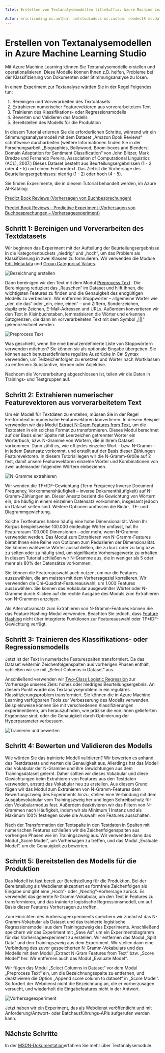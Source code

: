 ```yaml
---
Titel: Erstellen von Textanalysemodellen titleSuffix: Azure Machine Learning Studio-Beschreibung: Erstellen von Textanalysemodellen in Azure Machine Learning Studio unter Verwendung von Modulen für Textvorverarbeitung, N-Gramme oder Feature Hashing-Dienste: machine-learning ms.service: machine-learning ms.component: studio ms.topic: Artikel

Autor: ericlicoding ms.author: amlstudiodocs ms.custom: seodec18 ms.date: 14.03.2018
---
```

# <a name="create-text-analytics-models-in-azure-machine-learning-studio"></a>Erstellen von Textanalysemodellen in Azure Machine Learning Studio
Mit Azure Machine Learning können Sie Textanalysemodelle erstellen und operationalisieren. Diese Modelle können Ihnen z.B. helfen, Probleme bei der Klassifizierung von Dokumenten oder Stimmungsanalyse zu lösen.

In einem Experiment zur Textanalyse würden Sie in der Regel Folgendes tun:

1. Bereinigen und Vorverarbeiten des Textdatasets
2. Extrahieren numerischer Featurevektoren aus vorverarbeitetem Text
3. Trainieren des Klassifikations- oder Regressionsmodells
4. Bewerten und Validieren des Modells
5. Bereitstellen des Modells für die Produktion

In diesem Tutorial erlernen Sie die erforderlichen Schritte, während wir ein Stimmungsanalysemodell mit dem Dataset „Amazon Book Reviews“ schrittweise durcharbeiten (weitere Informationen finden Sie in der Forschungsarbeit „Biographies, Bollywood, Boom-boxes and Blenders: Domain Adaptation for Sentiment Classification“ von John Blitzer, Mark Dredze und Fernando Pereira, Association of Computational Linguistics (ACL), 2007.) Dieses Dataset besteht aus Beurteilungsergebnissen (1 - 2 oder 4 - 5) und einem Freiformtext. Das Ziel ist die Vorhersage des Beurteilungsergebnisses: niedrig (1 - 2) oder hoch (4 - 5).

Sie finden Experimente, die in diesem Tutorial behandelt werden, im Azure AI-Katalog:

[Predict Book Reviews (Vorhersagen von Buchbesprechungen)](https://gallery.cortanaintelligence.com/Experiment/Predict-Book-Reviews-1)

[Predict Book Reviews – Predictive Experiment (Vorhersagen von Buchbesprechungen – Vorhersageexperiment)](https://gallery.cortanaintelligence.com/Experiment/Predict-Book-Reviews-Predictive-Experiment-1)

## <a name="step-1-clean-and-preprocess-text-dataset"></a>Schritt 1: Bereinigen und Vorverarbeiten des Textdatasets
Wir beginnen das Experiment mit der Aufteilung der Beurteilungsergebnisse in die Kategorienbuckets „niedrig“ und „hoch“, um das Problem als Klassifizierung in zwei Klassen zu formulieren. Wir verwenden die Module [Edit Metadata](https://msdn.microsoft.com/library/azure/dn905986.aspx) und [Group Categorical Values](https://msdn.microsoft.com/library/azure/dn906014.aspx).

![Bezeichnung erstellen](./media/text-analytics-module-tutorial/create-label.png)

Dann bereinigen wir den Text mit dem Modul [Preprocess Text](https://msdn.microsoft.com/library/azure/mt762915.aspx) . Die Bereinigung reduziert das „Rauschen“ im Dataset und hilft Ihnen, die wichtigsten Features zu finden und die Genauigkeit des endgültigen Modells zu verbessern. Wir entfernen Stoppwörter – allgemeine Wörter wie „der, die das“ oder „ein, eine, einen“ – und Ziffern, Sonderzeichen, duplizierte Zeichen, E-Mail-Adressen und URLs. Außerdem konvertieren wir den Text in Kleinbuchstaben, lemmatisieren die Wörter und erkennen Satzgrenzen, die dann im vorverarbeiteten Text mit dem Symbol „|||“ gekennzeichnet werden.

![Preprocess Text](./media/text-analytics-module-tutorial/preprocess-text.png)

Was geschieht, wenn Sie eine benutzerdefinierte Liste von Stoppwörtern verwenden möchten? Sie können sie als optionale Eingabe übergeben. Sie können auch benutzerdefinierte reguläre Ausdrücke in C#-Syntax verwenden, um Teilzeichenfolgen zu ersetzen und Wörter nach Wortklassen zu entfernen: Substantive, Verben oder Adjektive.

Nachdem die Vorverarbeitung abgeschlossen ist, teilen wir die Daten in Trainings- und Testgruppen auf.

## <a name="step-2-extract-numeric-feature-vectors-from-pre-processed-text"></a>Schritt 2: Extrahieren numerischer Featurevektoren aus vorverarbeitetem Text
Um ein Modell für Textdaten zu erstellen, müssen Sie in der Regel Freiformtext in numerische Featurevektoren konvertieren. In diesem Beispiel verwenden wir das Modul [Extract N-Gram Features from Text](https://msdn.microsoft.com/library/azure/mt762916.aspx), um die Textdaten in ein solches Format zu transformieren. Dieses Modul berechnet auf der Basis einer Spalte mit Leerzeichen getrennter Wörter ein Wörterbuch, bzw. N-Gramme von Wörtern, die in Ihrem Dataset vorkommen. Dann zählt es, wie oft jedes einzelne Wort – bzw. N-Gramm – in jedem Datensatz vorkommt, und erstellt auf der Basis dieser Zählungen Featurevektoren. In diesem Tutorial legen wir die N-Gramm-Größe auf 2 fest, damit unsere Featurevektoren einzelne Wörter und Kombinationen von zwei aufeinander folgenden Wörtern einbeziehen.

![N-Gramme extrahieren](./media/text-analytics-module-tutorial/extract-ngrams.png)

Wir wenden die TF*IDF-Gewichtung (Term Frequency Inverse Document Frequency‚ Vorkommenshäufigkeit – inverse Dokumenthäufigkeit) auf N-Gramm-Zählungen an. Dieser Ansatz bezieht die Gewichtung von Wörtern ein, die häufig in einem einzelnen Datensatz vorkommen, insgesamt jedoch im Dataset selten sind. Weitere Optionen umfassen die Binär-, TF- und Diagrammgewichtung.

Solche Textfeatures haben häufig eine hohe Dimensionalität. Wenn Ihr Korpus beispielsweise 100.000 eindeutige Wörter umfasst, hat Ihr Featureraum 100.000 Dimensionen – oder mehr, wenn N-Gramme verwendet werden. Das Modul zum Extrahieren von N-Gramm-Features bietet Ihnen eine Reihe von Optionen zum Reduzieren der Dimensionalität. Sie können wahlweise Wörter ausschließen, die zu kurz oder zu lang bzw. zu selten oder zu häufig sind, um signifikante Vorhersagewerte zu erhalten. In diesem Tutorial schließen wir N-Gramme aus, die in weniger als 5 oder mehr als 80% der Datensätze vorkommen.

Sie können die Featureauswahl auch nutzen, um nur die Features auszuwählen, die am meisten mit dem Vorhersageziel korrelieren. Wir verwenden die Chi-Quadrat-Featureauswahl, um 1.000 Features auszuwählen. Sie können das Vokabular ausgewählter Wörter oder N-Gramme durch Klicken auf die rechte Ausgabe des Moduls zum Extrahieren von N-Grammen anzeigen.

Als Alternativansatz zum Extrahieren von N-Gramm-Features können Sie das Feature Hashing-Modul verwenden. Beachten Sie jedoch, dass [Feature Hashing](https://msdn.microsoft.com/library/azure/dn906018.aspx) nicht über integrierte Funktionen zur Featureauswahl oder TF*IDF-Gewichtung verfügt.

## <a name="step-3-train-classification-or-regression-model"></a>Schritt 3: Trainieren des Klassifikations- oder Regressionsmodells
Jetzt ist der Text in numerische Featurespalten transformiert. Da das Dataset weiterhin Zeichenfolgenspalten aus vorherigen Phasen enthält, schließen wir sie mit „Select Columns in Dataset“ aus.

Anschließend verwenden wir [Two-Class Logistic Regression](https://msdn.microsoft.com/library/azure/dn905994.aspx) zur Vorhersage unseres Ziels: hohes oder niedriges Beurteilungsergebnis. An diesem Punkt wurde das Textanalyseproblem in ein reguläres Klassifizierungsproblem transformiert. Sie können die in Azure Machine Learning verfügbaren Tools zur Verbesserung des Modells verwenden. Beispielsweise können Sie mit verschiedenen Klassifizierungen experimentieren, um herauszufinden, wie präzise die von ihnen gelieferten Ergebnisse sind, oder die Genauigkeit durch Optimierung der Hyperparameter verbessern.

![Trainieren und bewerten](./media/text-analytics-module-tutorial/scoring-text.png)

## <a name="step-4-score-and-validate-the-model"></a>Schritt 4: Bewerten und Validieren des Modells
Wie würden Sie das trainierte Modell validieren? Wir bewerten es anhand des Testdatasets und werten die Genauigkeit aus. Allerdings hat das Modell das Vokabular der N-Gramme und ihre Gewichtungen aus dem Trainingsdataset gelernt. Daher sollten wir dieses Vokabular und diese Gewichtungen beim Extrahieren von Features aus den Testdaten verwenden, anstatt das Vokabular neu zu erstellen. Aus diesem Grund fügen wir das Modul zum Extrahieren von N-Gramm-Features dem Bewertungszweig des Experiments hinzu, stellen eine Verbindung mit dem Ausgabevokabular vom Trainingszweig her und legen Schreibschutz für den Vokabularmodus fest. Außerdem deaktivieren wir das Filtern von N-Grammen nach Häufigkeit, indem wir als Minimum 1 Instanz und als Maximum 100% festlegen sowie die Auswahl von Features ausschalten.

Nach der Transformation der Textspalte in den Testdaten in Spalten mit numerischen Features schließen wir die Zeichenfolgenspalten aus vorherigen Phasen wie im Trainingszweig aus. Wir verwenden dann das Modul „Score Model“, um Vorhersagen zu treffen, und das Modul „Evaluate Model“, um die Genauigkeit zu bewerten.

## <a name="step-5-deploy-the-model-to-production"></a>Schritt 5: Bereitstellen des Modells für die Produktion
Das Modell ist fast bereit zur Bereitstellung für die Produktion. Bei der Bereitstellung als Webdienst akzeptiert es formfreie Zeichenfolgen als Eingabe und gibt eine „Hoch“- oder „Niedrig“-Vorhersage zurück. Es verwendet das gelernte N-Gramm-Vokabular, um den Text in Features zu transformieren, und das trainierte logistische Regressionsmodell, um auf Basis dieser Features Vorhersagen zu treffen. 

Zum Einrichten des Vorhersageexperiments speichern wir zunächst das N-Gramm-Vokabular als Dataset und das trainierte logistische Regressionsmodell aus dem Trainingszweig des Experiments. Anschließend speichern wir das Experiment mit „Save As“, um ein Experimentdiagramm für das Vorhersageexperiment zu erstellen. Wir entfernen das Modul „Split Data“ und den Trainingszweig aus dem Experiment. Wir stellen dann eine Verbindung des zuvor gespeicherten N-Gramm-Vokabulars und des Modells mit dem Modul „Extract N-Gram Features from Text“ bzw. „Score Model“ her. Wir entfernen auch das Modul „Evaluate Model“.

Wir fügen das Modul „Select Columns in Dataset“ vor dem Modul „Preprocess Text“ ein, um die Bezeichnungsspalte zu entfernen, und deaktivieren die Option „Append score column to dataset“ in „Score Model“. So fordert der Webdienst nicht die Bezeichnung an, die er vorherzusagen versucht, und wiederholt die Eingabefeatures nicht in der Antwort.

![Vorhersageexperiment](./media/text-analytics-module-tutorial/predictive-text.png)

Jetzt haben wir ein Experiment, das als Webdienst veröffentlicht und mit Anforderung/Antwort- oder Batchausführungs-APIs aufgerufen werden kann.

## <a name="next-steps"></a>Nächste Schritte
In der [MSDN-Dokumentation](https://msdn.microsoft.com/library/azure/dn905886.aspx)erfahren Sie mehr über Textanalysemodule.

